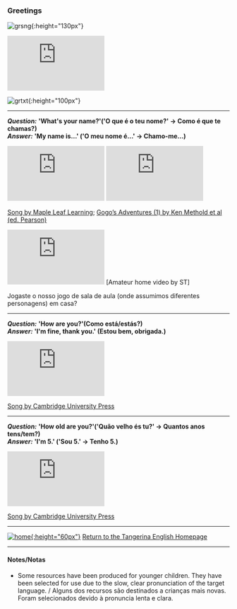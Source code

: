 ### Greetings   
<!---->  

![grsng](https://1blockatatime.github.io/English/images2/greetings_song.png){:height="130px"}  

<iframe width="220" height="124" src="https://www.youtube.com/embed/nADEef0Z7Ss" title="YouTube video player" frameborder="0" allow="accelerometer; autoplay; clipboard-write; encrypted-media; gyroscope; picture-in-picture" allowfullscreen></iframe>  

![grtxt](https://1blockatatime.github.io/English/images2/grtxt2.JPG){:height="100px"}  

***

***Question:*** **'What's your name?'('O que é o teu nome?' -> Como é que te chamas?)**  
***Answer:*** **'My name is…' ('O meu nome é...' -> Chamo-me...)**  

<iframe width="220" height="124" src="https://www.youtube.com/embed/Uv1JkBL5728" frameborder="0" allow="accelerometer; autoplay; encrypted-media; gyroscope; picture-in-picture" allowfullscreen></iframe> <iframe width="220" height="124" src="https://www.youtube.com/embed/9R5-W3bMX4E" frameborder="0" allow="accelerometer; autoplay; encrypted-media; gyroscope; picture-in-picture" allowfullscreen></iframe>   

[Song by Maple Leaf Learning](https://www.youtube.com/embed/Uv1JkBL5728); [Gogo’s Adventures (1) by Ken Methold et al (ed. Pearson)](https://www.youtube.com/embed/9R5-W3bMX4E)   

<iframe width="220" height="124" src="https://www.youtube.com/embed/Z2ePENbnwus" title="YouTube video player" frameborder="0" allow="accelerometer; autoplay; clipboard-write; encrypted-media; gyroscope; picture-in-picture" allowfullscreen></iframe>  
[Amateur home video by ST]  

Jogaste o nosso jogo de sala de aula (onde assumimos diferentes personagens) em casa?  

***

***Question:*** **'How are you?'(Como está/estás?)**  
***Answer:*** **'I'm fine, thank you.' (Estou bem, obrigada.)**  

<iframe width="220" height="124" src="https://www.youtube.com/embed/LxhOv3KnfA8" frameborder="0" allow="accelerometer; autoplay; clipboard-write; encrypted-media; gyroscope; picture-in-picture" allowfullscreen></iframe>  

[Song by Cambridge University Press](https://www.youtube.com/embed/LxhOv3KnfA8)  

***

***Question:*** **'How old are you?'('Quão velho és tu?' -> Quantos anos tens/tem?)**  
***Answer:*** **'I'm 5.' ('Sou 5.' -> Tenho 5.)**  

<iframe width="220" height="124" src="https://www.youtube.com/embed/--O_H6PU0ZA" frameborder="0" allow="accelerometer; autoplay; clipboard-write; encrypted-media; gyroscope; picture-in-picture" allowfullscreen></iframe>  

[Song by Cambridge University Press](https://www.youtube.com/embed/LxhOv3KnfA8)  

***
[![home](https://1blockatatime.github.io/English/images/home.png){:height="60px"}](https://tangerina-pt.github.io/English) [Return to the Tangerina English Homepage](https://tangerina-pt.github.io/English)

***

#### Notes/Notas
* Some resources have been produced for younger children. They have been selected for use due to the slow, clear pronunciation of the target language. / Alguns dos recursos são destinados a crianças mais novas. Foram selecionados devido à pronuncia lenta e clara.
